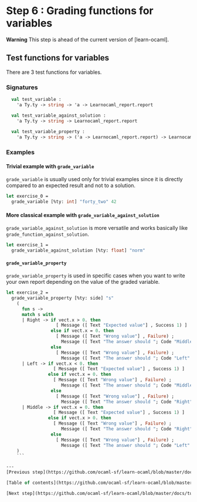 # Step 6 : Grading functions for variables

**Warning** This step is ahead of the current version of [learn-ocaml].

## Test functions for variables
There are 3 test functions for variables.

### Signatures 
```ocaml
  val test_variable :
    'a Ty.ty -> string -> 'a -> Learnocaml_report.report

  val test_variable_against_solution :
    'a Ty.ty -> string -> Learnocaml_report.report
	
  val test_variable_property :
    'a Ty.ty -> string -> ('a -> Learnocaml_report.report) -> Learnocaml_report.report
```

### Examples
#### Trivial example with `grade_variable`
`grade_variable` is usually used only for trivial examples since
it is directly compared to an expected result and not to a solution.

```ocaml
let exercise_0 =
  grade_variable [%ty: int] "forty_two" 42
```
  
#### More classical example with `grade_variable_against_solution`
`grade_variable_against_solution` is more versatile and works 
basically like `grade_function_against_solution`.
```ocaml
let exercise_1 =
  grade_variable_against_solution [%ty: float] "norm"
```

#### `grade_variable_property`
`grade_variable_property` is used in specific cases when you
want to write your own report depending on the value of the graded
variable.

```ocaml
let exercise_2 =
  grade_variable_property [%ty: side] "s"
    (
      fun s ->
      match s with
      | Right -> if vect.x > 0. then 
                   [ Message ([ Text "Expected value"] , Success 1) ]
                 else if vect.x = 0. then 
                   [ Message ([ Text "Wrong value"] , Failure) ;
                     Message ([ Text "The answer should "; Code "Middle" ; Text "."] , Informative) ]
                 else
                   [ Message ([ Text "Wrong value"] , Failure) ;
                     Message ([ Text "The answer should "; Code "Left" ; Text "."] , Informative) ]
      | Left -> if vect.x < 0. then 
                  [ Message ([ Text "Expected value"] , Success 1) ]
                else if vect.x = 0. then 
                  [ Message ([ Text "Wrong value"] , Failure) ;
                     Message ([ Text "The answer should "; Code "Middle" ; Text "."] , Informative) ]
                 else
                   [ Message ([ Text "Wrong value"] , Failure) ;
                     Message ([ Text "The answer should "; Code "Right" ; Text "."] , Informative) ]
      | Middle -> if vect.x = 0. then 
                  [ Message ([ Text "Expected value"] , Success 1) ]
                else if vect.x > 0. then 
                  [ Message ([ Text "Wrong value"] , Failure) ;
                     Message ([ Text "The answer should "; Code "Right" ; Text "."] , Informative) ]
                 else
                   [ Message ([ Text "Wrong value"] , Failure) ;
                     Message ([ Text "The answer should "; Code "Left" ; Text "."] , Informative) ]
    )
	```

---
[Previous step](https://github.com/ocaml-sf/learn-ocaml/blob/master/docs/tutorials/step-5.md)

[Table of contents](https://github.com/ocaml-sf/learn-ocaml/blob/master/docs/howto-write-exercises.md)

[Next step](https://github.com/ocaml-sf/learn-ocaml/blob/master/docs/tutorials/step-7.md)

